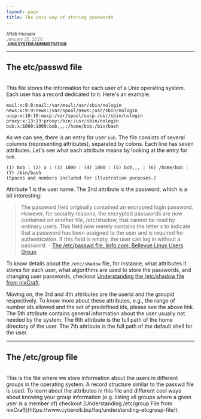 ```yaml
---
layout: page
title: The Unix way of storing passwords
---
```


<small>Aftab Hussain <br><font color="gray">January 26, 2020</font>
<br><b><a href="../Tech-blog/index.html#unix-sys-admin"><small><i class="fa fa-tag" style="font-size:15px"></i>&nbsp;&nbsp;UNIX SYSTEM ADMINISTRATION</small></a></b></small>
<hr>

## **The etc/passwd file**
<br>
This file stores the information for each user of a Unix operating system. Each user has a record dedicated to it. Here's an example.

    mail:x:8:8:mail:/var/mail:/usr/sbin/nologin
    news:x:9:9:news:/var/spool/news:/usr/sbin/nologin
    uucp:x:10:10:uucp:/var/spool/uucp:/usr/sbin/nologin
    proxy:x:13:13:proxy:/bin:/usr/sbin/nologin
    bob:x:1000:1000:bob,,,:/home/bob:/bin/bash

As we can see, there is an entry for user `bob`. The file consists of several columns (representing attributes), separated by colons. 
Each line has seven attributes. Let's see what each attribute means by looking at the entry for `bob`. 

    (1) bob : (2) x : (3) 1000 : (4) 1000 : (5) bob,,, : (6) /home/bob : (7) /bin/bash 
    (Spaces and numbers included for illustration purposes.)

Attribute 1 is the user name. The 2nd attribute is the password, which is a bit interesting:

> The password field originally contained an encrypted login password. However, for security reasons, the encrypted passwords are now contained on another file, /etc/shadow, that cannot be read by ordinary users. This field now merely contains the letter x to indicate that a password has been assigned to the user and is required for authentication. 
If this field is empty, the user can log in without a password. - [The
/etc/passwd file, linfo.com,  Bellevue Linux Users
Group](http://www.linfo.org/etc_passwd.html)
    
To know details about the `/etc/shadow` file, for instance, what attributes it
stores for each user, what algorithms are used to store the passwords, and
changing user passwords, checkout [Understanding the /etc/shadow file from
nixCraft](https://www.cyberciti.biz/faq/understanding-etcshadow-file/).

Moving on, the 3rd and 4th attributes are the userid and the groupid
respectively. To know more about these attributes, e.g., the range of number
ids allowed and the set of predefined ids, please see the above link. The 5th
attribute contains general information about the user usually not needed by the
system. The 6th attribute is the full path of the home directory of the user.
The 7th attribute is the full path of the default shell for the user.

<hr>

## **The /etc/group file**
<br>
This is the file where we store information about the users in different groups
in the operating system. A record structure similar to the passwd file is used.
To learn about the attributes in this file and different cool ways about
knowing your group information (e.g. listing all groups where a given user is a
member of) checkout [Understanding /etc/group File from
nixCraft](https://www.cyberciti.biz/faq/understanding-etcgroup-file/).

